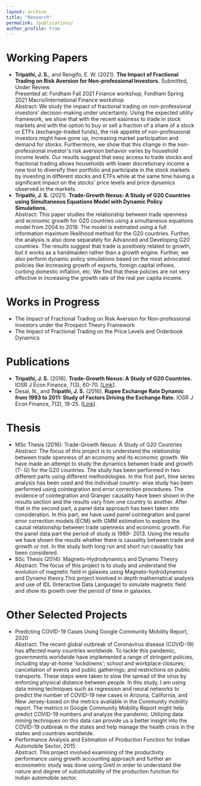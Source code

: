 ```yaml
---
layout: archive
title: "Research"
permalink: /publications/
author_profile: true
---
```


Working Papers
======
- **Tripathi, J. S.**, and Rengifo, E. W. (2021). **The Impact of Fractional Trading on Risk Aversion for Non-professional Investors.** Submitted, Under Review. <br>
Presented at: Fordham Fall 2021 Finance workshop, Fordham Spring 2021 Macro/International Finance workshop <br>
Abstract: We study the impact of fractional trading on non-professional investors' decision-making under uncertainty. Using the expected utility framework, we show that with the recent easiness to trade in stock markets and with the option to buy or sell a fraction of a share of a stock or ETFs (exchange-traded funds), the risk appetite of non-professional investors might have gone up, increasing market participation and demand for stocks. Furthermore, we show that this change in the non-professional investor's risk aversion behavior varies by household income levels. Our results suggest that easy access to trade stocks and fractional trading allows households with lower discretionary income a new tool to diversify their portfolio and participate in the stock markets by investing in different stocks and ETFs while at the same time having a significant impact on the stocks' price levels and price dynamics observed in the markets. 
- **Tripathi, J. S.** (2021). **Trade-Growth Nexus: A Study of G20 Countries using Simultaneous Equations Model with Dynamic Policy Simulations.** <br>
Abstract: This paper studies the relationship between trade openness and economic growth for G20 countries using a simultaneous equations model from 2004 to 2019. The model is estimated using a full information maximum likelihood method for the G20 countries. Further, the analysis is also done separately for Advanced and Developing G20 countries. The results suggest that trade is positively related to growth, but it works as a handmaiden rather than a growth engine. Further, we also perform dynamic policy simulations based on the most advocated policies like increasing growth of exports, foreign capital inflows, curbing domestic inflation, etc. We find that these policies are not very effective in increasing the growth rate of the real per capita income.

Works in Progress
======
- The Impact of Fractional Trading on Risk Aversion for Non-professional Investors under the Prospect Theory Framework
- The Impact of Fractional Trading on the Price Levels and Orderbook Dynamics

Publications
======
- **Tripathi, J. S.** (2016). **Trade-Growth Nexus: A Study of G20 Countries.** IOSR J Econ Finance, 7(3), 60-70.  [[Link](http://www.iosrjournals.org/iosr-jef/papers/Vol7-Issue3/Version-2/G0703026070.pdf)].
- Desai, N., and **Tripathi, J. S.** (2016). **Rupee Exchange Rate Dynamic from 1993 to 2011: Study of Factors Driving the Exchange Rate.** IOSR J Econ Finance, 7(2), 19-25.  [[Link](http://www.iosrjournals.org/iosr-jef/papers/Vol7-Issue2/Version-2/C0702021925.pdf)].

Thesis
======
- MSc Thesis (2016): Trade-Growth Nexus: A Study of G20 Countries <br>
Abstract: The focus of this project is to understand the relationship between trade openness of an economy and its economic growth. We have made an attempt to study the dynamics between trade and growth (T- G) for the G20 countries. The study has been performed in two different parts using different methodologies. In the first part, time series analysis has been used and the individual country- wise study has been performed using cointegration and error correction procedures. The evidence of cointegration and Granger causality have been shown in the results section and the results vary from one country to another. After that in the second part, a panel data approach has been taken into consideration. In this part, we have used panel cointegration and panel error correction models (ECM) with GMM estimation to explore the causal relationship between trade openness and economic growth. For the panel data part the period of study is 1989- 2013. Using the results we have shown the results whether there is causality between trade and growth or not. In the study both long run and short run causality has been considered.
- BSc Thesis (2014): Magneto-Hydrodynamics and Dynamo Theory <br>
Abstract: The focus of this project is to study and understand the evolution of magnetic field in galaxies using Magneto-hydrodynamics and Dynamo theory.This project involved in depth mathematical analysis and use of IDL (Interactive Data Language) to simulate magnetic field and show its growth over the period of time in galaxies.

Other Selected Projects
======
- Predicting COVID-19 Cases Using Google Community Mobility Report, 2020 <br>
Abstract: The recent global outbreak of Coronavirus disease (COVID-19) has affected many countries worldwide. To tackle this pandemic, governments worldwide have implemented a range of stringent policies, including stay-at-home 'lockdowns'; school and workplace closures; cancellation of events and public gatherings; and restrictions on public transports. These steps were taken to slow the spread of the virus by enforcing physical distance between people. In this study, I am using data mining techniques such as regression and neural networks to predict the number of COVID-19 new cases in Arizona, California, and New Jersey-based on the metrics available in the Community mobility report. The metrics in Google Community Mobility Report might help predict COVID-19 numbers and analyze the pandemic. Utilizing data mining techniques on this data can provide us a better insight into the COVID-19 outbreak in the states and help manage the health crisis in the states and countries worldwide.
- Performance Analysis and Estimation of Production Function for Indian Automobile Sector, 2015 <br>
Abstract: This project involved examining of the productivity performance using growth accounting approach and further an econometric study was done using Gretl in order to understand the nature and degree of substitutability of the production function for Indian automobile sector.


<!--
{% if author.googlescholar %}
  You can also find my articles on <u><a href="{{author.googlescholar}}">my Google Scholar profile</a>.</u>
{% endif %}

{% include base_path %}

{% for post in site.publications reversed %}
  {% include archive-single.html %}
{% endfor %} -->
